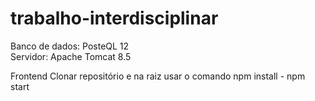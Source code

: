 # trabalho-interdisciplinar

Banco de dados: PosteQL 12  
Servidor: Apache Tomcat 8.5

Frontend
Clonar repositório e na raiz usar o comando npm install - npm start
